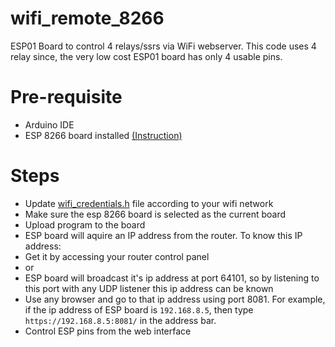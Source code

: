 # wifi_remote_8266
ESP01 Board to control 4 relays/ssrs via WiFi webserver. This code uses 4 relay since, the very low cost ESP01 board has only 4 usable pins.

# Pre-requisite

- Arduino IDE
- ESP 8266 board installed [(Instruction)](http://arduino.esp8266.com/Arduino/versions/2.0.0/doc/installing.html)

# Steps

- Update [wifi_credentials.h](wifi_credentials.h) file according to your wifi network
- Make sure the esp 8266 board is selected as the current board
- Upload program to the board
- ESP board will aquire an IP address from the router. To know this IP address:
 - Get it by accessing your router control panel
 - or
 - ESP board will broadcast it's ip address at port 64101, so by listening to this port with any UDP listener this ip address can be known
 - Use any browser and go to that ip address using port 8081. For example, if the ip address of ESP board is `192.168.8.5`, then type `https://192.168.8.5:8081/` in the address bar.
 - Control ESP pins from the web interface
